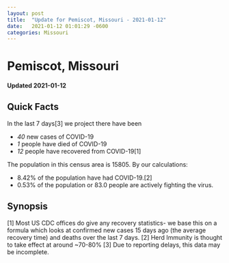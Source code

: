 ```yaml
---
layout: post
title:  "Update for Pemiscot, Missouri - 2021-01-12"
date:   2021-01-12 01:01:29 -0600
categories: Missouri
---
```


# Pemiscot, Missouri
#### Updated 2021-01-12

## Quick Facts

In the last 7 days[3] we project there have been
- *40* new cases of COVID-19
- *1* people have died of COVID-19
- *12* people have recovered from COVID-19[1]

The population in this census area is 15805. By our calculations:
- 8.42% of the population have had COVID-19.[2]
- 0.53% of the population or 83.0 people are actively fighting the virus.

## Synopsis




[1] Most US CDC offices do give any recovery statistics- we base this on a formula which looks at confirmed new cases
15 days ago (the average recovery time) and deaths over the last 7 days.
[2] Herd Immunity is thought to take effect at around ~70-80%
[3] Due to reporting delays, this data may be incomplete. 
    